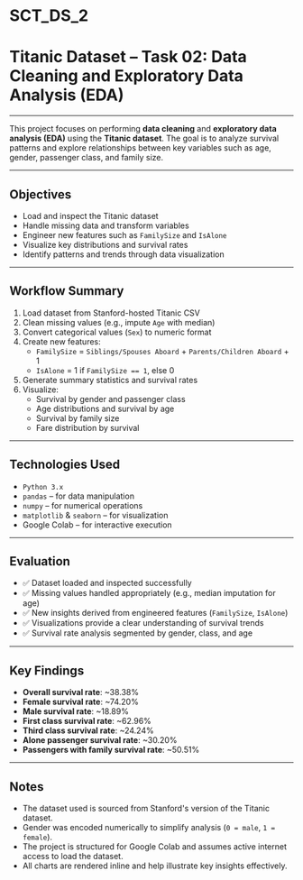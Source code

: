 # SCT_DS_2
# Titanic Dataset – Task 02: Data Cleaning and Exploratory Data Analysis (EDA)

---

This project focuses on performing **data cleaning** and **exploratory data analysis (EDA)** using the **Titanic dataset**. The goal is to analyze survival patterns and explore relationships between key variables such as age, gender, passenger class, and family size.

---

## Objectives

- Load and inspect the Titanic dataset  
- Handle missing data and transform variables  
- Engineer new features such as `FamilySize` and `IsAlone`  
- Visualize key distributions and survival rates  
- Identify patterns and trends through data visualization  

---

## Workflow Summary

1. Load dataset from Stanford-hosted Titanic CSV  
2. Clean missing values (e.g., impute `Age` with median)  
3. Convert categorical values (`Sex`) to numeric format  
4. Create new features:
    - `FamilySize` = `Siblings/Spouses Aboard` + `Parents/Children Aboard` + 1  
    - `IsAlone` = 1 if `FamilySize == 1`, else 0  
5. Generate summary statistics and survival rates  
6. Visualize:
    - Survival by gender and passenger class  
    - Age distributions and survival by age  
    - Survival by family size  
    - Fare distribution by survival  

---

## Technologies Used

- `Python 3.x`  
- `pandas` – for data manipulation  
- `numpy` – for numerical operations  
- `matplotlib` & `seaborn` – for visualization  
- Google Colab – for interactive execution  

---

## Evaluation

- ✅ Dataset loaded and inspected successfully  
- ✅ Missing values handled appropriately (e.g., median imputation for age)  
- ✅ New insights derived from engineered features (`FamilySize`, `IsAlone`)  
- ✅ Visualizations provide a clear understanding of survival trends  
- ✅ Survival rate analysis segmented by gender, class, and age  

---

## Key Findings

- **Overall survival rate**: ~38.38%  
- **Female survival rate**: ~74.20%  
- **Male survival rate**: ~18.89%  
- **First class survival rate**: ~62.96%  
- **Third class survival rate**: ~24.24%  
- **Alone passenger survival rate**: ~30.20%  
- **Passengers with family survival rate**: ~50.51%  

---

## Notes

- The dataset used is sourced from Stanford's version of the Titanic dataset.  
- Gender was encoded numerically to simplify analysis (`0 = male`, `1 = female`).  
- The project is structured for Google Colab and assumes active internet access to load the dataset.  
- All charts are rendered inline and help illustrate key insights effectively.
